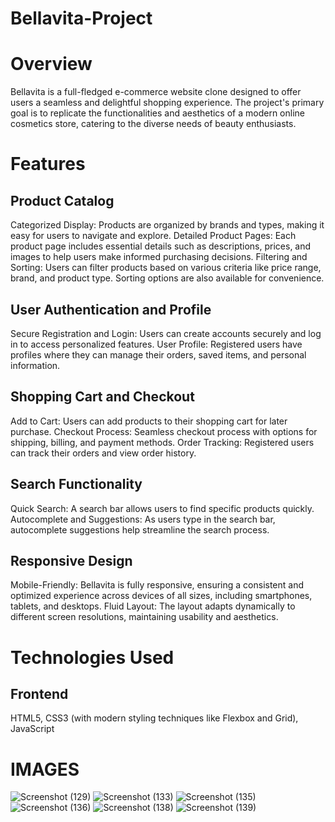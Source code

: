 # Bellavita-Project
# Overview
Bellavita is a full-fledged e-commerce website clone designed to offer users a seamless and delightful shopping experience. The project's primary goal is to replicate the functionalities and aesthetics of a modern online cosmetics store, catering to the diverse needs of beauty enthusiasts.
# Features
## Product Catalog
Categorized Display: Products are organized by brands and types, making it easy for users to navigate and explore.
Detailed Product Pages: Each product page includes essential details such as descriptions, prices, and images to help users make informed purchasing decisions.
Filtering and Sorting: Users can filter products based on various criteria like price range, brand, and product type. Sorting options are also available for convenience.
## User Authentication and Profile
Secure Registration and Login: Users can create accounts securely and log in to access personalized features.
User Profile: Registered users have profiles where they can manage their orders, saved items, and personal information.
## Shopping Cart and Checkout
Add to Cart: Users can add products to their shopping cart for later purchase.
Checkout Process: Seamless checkout process with options for shipping, billing, and payment methods.
Order Tracking: Registered users can track their orders and view order history.
## Search Functionality
Quick Search: A search bar allows users to find specific products quickly.
Autocomplete and Suggestions: As users type in the search bar, autocomplete suggestions help streamline the search process.
## Responsive Design
Mobile-Friendly: Bellavita is fully responsive, ensuring a consistent and optimized experience across devices of all sizes, including smartphones, tablets, and desktops.
Fluid Layout: The layout adapts dynamically to different screen resolutions, maintaining usability and aesthetics.
# Technologies Used
## Frontend
HTML5, CSS3 (with modern styling techniques like Flexbox and Grid), JavaScript 
# IMAGES
![Screenshot (129)](https://github.com/uttammane1/Bellavita-Project/assets/151371801/40855d7a-7cb9-4e1e-ad74-fd7315fe4d26)
![Screenshot (133)](https://github.com/uttammane1/Bellavita-Project/assets/151371801/cdd90281-877d-4875-b097-03b87f771b8b)
![Screenshot (135)](https://github.com/uttammane1/Bellavita-Project/assets/151371801/77ed4ab0-724c-4552-bac6-dfea981394af)
![Screenshot (136)](https://github.com/uttammane1/Bellavita-Project/assets/151371801/e5d36254-61df-43ef-ba6e-3d6b6b86bb73)
![Screenshot (138)](https://github.com/uttammane1/Bellavita-Project/assets/151371801/a9b76643-da59-4b22-82b6-310a9a6e7f79)
![Screenshot (139)](https://github.com/uttammane1/Bellavita-Project/assets/151371801/a1f70780-98db-459f-9862-110e086fa08b)
